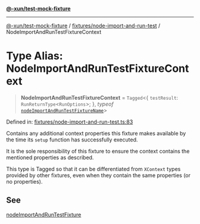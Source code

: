 [**@-xun/test-mock-fixture**](../../../README.md)

***

[@-xun/test-mock-fixture](../../../README.md) / [fixtures/node-import-and-run-test](../README.md) / NodeImportAndRunTestFixtureContext

# Type Alias: NodeImportAndRunTestFixtureContext

> **NodeImportAndRunTestFixtureContext** = `Tagged`\<\{ `testResult`: `RunReturnType`\<`RunOptions`\>; \}, *typeof* [`nodeImportAndRunTestFixtureName`](../variables/nodeImportAndRunTestFixtureName.md)\>

Defined in: [fixtures/node-import-and-run-test.ts:83](https://github.com/Xunnamius/test-utils/blob/f98e631c6c1119fbde0ae47dd357cfe62eae579b/packages/test-mock-fixture/src/fixtures/node-import-and-run-test.ts#L83)

Contains any additional context properties this fixture makes available by
the time its `setup` function has successfully executed.

It is the sole responsibility of this fixture to ensure the context contains
the mentioned properties as described.

This type is Tagged so that it can be differentiated from `XContext`
types provided by other fixtures, even when they contain the same properties
(or no properties).

## See

[nodeImportAndRunTestFixture](../functions/nodeImportAndRunTestFixture.md)
